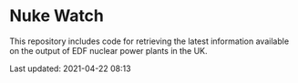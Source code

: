 # Nuke Watch

This repository includes code for retrieving the latest information available on the output of EDF nuclear power plants in the UK.

Last updated: 2021-04-22 08:13